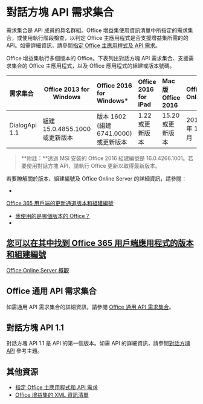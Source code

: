 
# <a name="dialog-api-requirement-sets"></a>對話方塊 API 需求集合

需求集合是 API 成員的具名群組。Office 增益集使用資訊清單中所指定的需求集合，或使用執行階段檢查，以判定 Office 主應用程式是否支援增益集所需的的 API。如需詳細資訊，請參閱[指定 Office 主應用程式及 API 需求](../../docs/overview/specify-office-hosts-and-api-requirements.md)。

Office 增益集執行多個版本的 Office。下表列出對話方塊 API 需求集合、支援需求集合的 Office 主應用程式，以及 Office 應用程式的組建或版本號碼。

|  需求集合  |  Office 2013 for Windows | Office 2016 for Windows*   |  Office 2016 for iPad  |  Mac 版 Office 2016  | Office Online  |  Office Online 伺服器  |
|:-----|-----|:-----|:-----|:-----|:-----|:-----|
| DialogApi 1.1  | 組建 15.0.4855.1000 或更新版本 | 版本 1602 (組建 6741.0000) 或更新版本 | 1.22 或更新版本 | 15.20 或更新版本| 2017 年 1 月 | 版本 1608 (組建 7601.6800) 或更新版本|

>**附註：**透過 MSI 安裝的 Office 2016 組建編號是 16.0.4266.1001。若要使用對話方塊 API，請執行 Office 更新以取得最新版本。 

若要瞭解關於版本、組建編號及 Office Online Server 的詳細資訊，請參閱︰

- 
  [Office 365 用戶端的更新通道版本和組建編號](https://technet.microsoft.com/en-us/library/mt592918.aspx)
- [我使用的是哪個版本的 Office？](https://support.office.com/en-us/article/What-version-of-Office-am-I-using-932788b8-a3ce-44bf-bb09-e334518b8b19?ui=en-US&rs=en-US&ad=US&fromAR=1)
- 
  [您可以在其中找到 Office 365 用戶端應用程式的版本和組建編號](https://technet.microsoft.com/en-us/library/mt592918.aspx#Anchor_1)
- 
  [Office Online Server 概觀](https://technet.microsoft.com/en-us/library/jj219437(v=office.16).aspx)

## <a name="office-common-api-requirement-sets"></a>Office 通用 API 需求集合
如需通用 API 需求集合的詳細資訊，請參閱 [Office 通用 API 需求集合](office-add-in-requirement-sets.md)。

## <a name="dialog-api-11"></a>對話方塊 API 1.1 
對話方塊 API 1.1 是 API 的第一個版本。如需 API 的詳細資訊，請參閱[對話方塊 API](../shared/officeui.md) 參考主題。

## <a name="additional-resources"></a>其他資源

- [指定 Office 主應用程式和 API 需求](../../docs/overview/specify-office-hosts-and-api-requirements.md)
- [Office 增益集的 XML 資訊清單](../../docs/overview/add-in-manifests.md)

